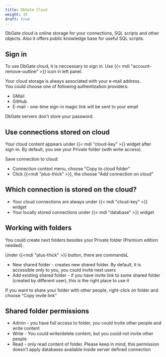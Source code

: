 ```yaml
---
title: DbGate Cloud
weight: 35
draft: true
---
```


DbGate cloud is online storage for your connections, SQL scripts and other objects. Also it offers public knowledge base for useful SQL scripts.

## Sign in
To use DbGate cloud, it is neccessary to sign in. Use {{< mdi "account-remove-outline" >}} icon in left panel.

Your cloud storage is always associated with your e-mail address.  
You could choose one of following authentization providers:
* GMail
* GitHub
* E-mail - one-time sign-in magic link will be sent to your email

DbGate servers don't store your password.

## Use connections stored on cloud
Your cloud content appears under {{< mdi "cloud-key" >}} widget after sign-in. By default, you see your Private folder (with write access).

Save connection to cloud:
* Connection context menu, choose "Copy to cloud folder"
* Click {{<mdi "plus-thick" >}}, the choose "Add connection on cloud"

## Which connection is stored on the cloud?
* Your cloud connections are always under {{< mdi "cloud-key" >}} widget
* Your locally stored connections under {{< mdi "database" >}} widget

## Working with folders
You could create next folders besides your Private folder (Premium edition needed).

Under {{<mdi "plus-thick" >}} button, there are commandsL
* New shared folder - creates new shared folder. By default, it is accessible only to you, you could invite next users
* Add existing shared folder - if you have invite link to some shared folder (created by different user), this is the right place to use it

If you want to share your folder with other people, right-click on folder and choose "Copy invite link"

## Shared folder permissions
* Admin - you have full access to folder, you could invite other people and write content
* Write - You could write/delete content, but you could not invite other people
* Read - only read content of folder. Please keep in mind, this permission doesn't apply databases available inside server defined connection